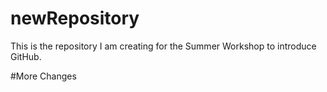 # newRepository

This is the repository I am creating for the Summer Workshop to introduce GitHub.
 
#More Changes